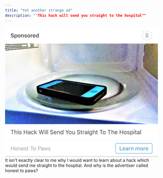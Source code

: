 ```yaml
---
title: "Yet another strange ad"
description: ""This hack will send you straight to the hospital""
---
```


<img src="/img/tumblrad2.png" alt="Screenshot of ad showing a phone inside a microwave with the caption this hack will send you straight to the hospital">
It isn't exactly clear to me why I would want to learn about a hack which would send me straight to the hospital. And why is the advertiser called honest to paws?
